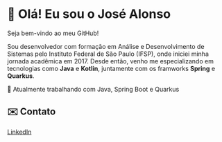 # 👋 Olá! Eu sou o José Alonso

Seja bem-vindo ao meu GitHub!

Sou desenvolvedor com formação em Análise e Desenvolvimento de Sistemas pelo Instituto Federal de São Paulo (IFSP), onde iniciei minha jornada acadêmica em 2017. Desde então, venho me especializando em tecnologias como **Java** e **Kotlin**, juntamente com os framworks **Spring** e **Quarkus**.

🎯 Atualmente trabalhando com Java, Spring Boot e Quarkus   

## ✉️ Contato

[LinkedIn](https://www.linkedin.com/in/alonso-je/)
